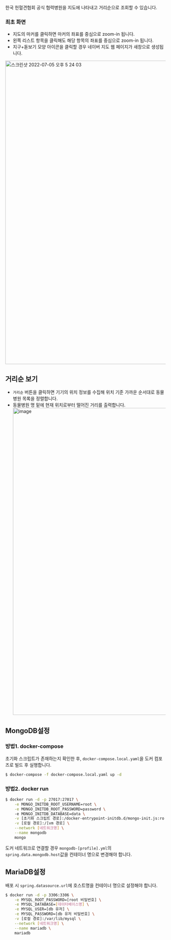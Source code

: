 한국 헌혈견협회 공식 협력병원을 지도에 나타내고 거리순으로 조회할 수 있습니다.

### 최초 화면
- 지도의 마커를 클릭하면 마커의 좌표를 중심으로 zoom-in 됩니다.
- 왼쪽 리스트 항목을 클릭해도 해당 항목의 좌표를 중심으로 zoom-in 됩니다.
- 지구+돋보기 모양 아이콘을 클릭할 경우 네이버 지도 웹 페이지가 새창으로 생성됩니다.

<img width="950" alt="스크린샷 2022-07-05 오후 5 24 03" src="https://user-images.githubusercontent.com/66243183/177284482-3ea093a9-a9c8-4f7f-a383-a98abd8e36a2.png">

## 거리순 보기
- `거리순` 버튼을 클릭하면 기기의 위치 정보를 수집해 위치 기준 가까운 순서대로 동물병원 목록을 정렬합니다.
- 동물병원 명 밑에 현재 위치로부터 떨어진 거리를 출력합니다.
  <img width="961" alt="image" src="https://user-images.githubusercontent.com/66243183/177285399-533a7195-e25b-4e9d-a86b-8671d999588f.png">


## MongoDB설정

### 방법1. docker-compose
초기화 스크립트가 존재하는지 확인한 후, `docker-compose.local.yaml`을 도커 컴포즈로 빌드 후 실행합니다.
``` bash
$ docker-compose -f docker-compose.local.yaml up -d
```

### 방법2. docker run
``` bash
$ docker run -d -p 27017:27017 \
    -e MONGO_INITDB_ROOT_USERNAME=root \
    -e MONGO_INITDB_ROOT_PASSWORD=password \ 
    -e MONGO_INITDB_DATABASE=data \
    -v [초기화 스크립트 경로]:/docker-entrypoint-initdb.d/mongo-init.js:ro \
    -v [로컬 경로]:/[vm 경로] \
    --network [네트워크명] \
    --name mongodb 
    mongo
```
도커 네트워크로 연결할 경우 `mongodb-[profile].yml`의 `spring.data.mongodb.host`값을 컨테이너 명으로 변경해야 합니다.

## MariaDB설정
배포 시 `spring.datasource.url`에 호스트명을 컨테이너 명으로 설정해야 합니다.
``` bash
$ docker run -d -p 3306:3306 \
    -e MYSQL_ROOT_PASSWORD=[root 비밀번호] \
    -e MYSQL_DATABASE=[데이터베이스명] \
    -e MYSQL_USER=[db 유저] \
    -e MYSQL_PASSWORD=[db 유저 비밀번호] \
    -v [로컬 경로]:/var/lib/mysql \
    --network [네트워크명] \
    --name mariadb \
    mariadb
```
